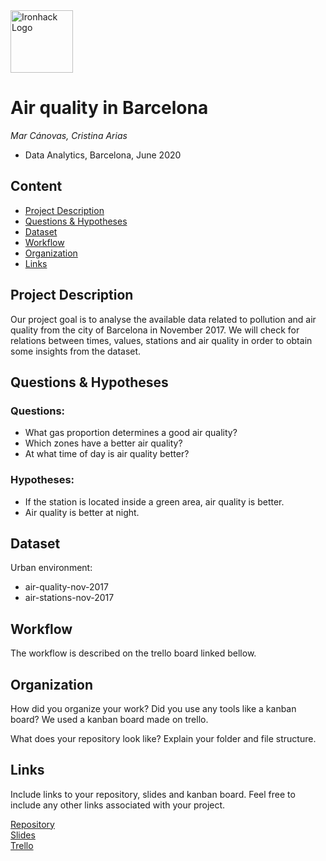 <img src="https://bit.ly/2VnXWr2" alt="Ironhack Logo" width="100"/>

# Air quality in Barcelona
*Mar Cánovas, Cristina Arias*

* Data Analytics, Barcelona, June 2020

## Content
- [Project Description](#project-description)
- [Questions & Hypotheses](#questions-hypotheses)
- [Dataset](#dataset)
- [Workflow](#workflow)
- [Organization](#organization)
- [Links](#links)


## Project Description
Our project goal is to analyse the available data related to pollution and air quality from the city of Barcelona in November 2017. We will check for relations between times, values, stations and air quality in order to obtain some insights from the dataset.


## Questions & Hypotheses

### Questions:
- What gas proportion determines a good air quality?
- Which zones have a better air quality?
- At what time of day is air quality better?

### Hypotheses:
- If the station is located inside a green area, air quality is better.
- Air quality is better at night.

## Dataset
Urban environment: 
- air-quality-nov-2017 
- air-stations-nov-2017

## Workflow
The workflow is described on the trello board linked bellow.

## Organization
How did you organize your work? Did you use any tools like a kanban board?
We used a kanban board made on trello.

What does your repository look like? Explain your folder and file structure.

## Links
Include links to your repository, slides and kanban board. Feel free to include any other links associated with your project.

[Repository](https://github.com/MarCanovas/Project-Week-2-Barcelona.git)  
[Slides](https://slides.com/cris-arias/deck)  
[Trello](https://trello.com/b/RHbzJP7f)  
